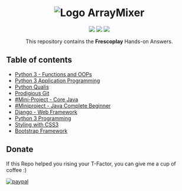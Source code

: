 <h1 align="center">
  <br>
   <img src="https://play.fresco.me/dc9cde27411f9ab236beed5eec421523.png" alt="Logo ArrayMixer" title="Logo ArrayMixer by  cliparteles ( https://openclipart.org/user-detail/cliparteles )" />
  <br>
</h1>
<p align="center">  
<a href="https://www.codacy.com/app/josetelesmaciel/array-mixer?utm_source=github.com&utm_medium=referral&utm_content=teles/array-mixer&utm_campaign=badger"><img src="https://api.codacy.com/project/badge/Grade/2cbd62dd3c284ce79f6e2c35817bec12"></a>
<a href="https://travis-ci.org/teles/array-mixer"><img src="https://travis-ci.org/teles/array-mixer.svg?branch=master"></a>
<a href="https://hits.seeyoufarm.com"><img src="https://hits.seeyoufarm.com/api/count/incr/badge.svg?url=https%3A%2F%2Fgithub.com%2FAkhilmsAchu%2FFresco-Play-Courses-Answers&count_bg=%2379C83D&title_bg=%23555555&icon=&icon_color=%23FF0000&title=Views&edge_flat=false"></a>
</p>

<p align="center">
  This repository contains the <strong>Frescoplay</strong> Hands-on Answers.
</p>

## Table of contents

  * [Python 3 - Functions and OOPs](#Functions-and-OOPs)
  * [Python 3 Application Programming](#Application-Programming)
  * [Python Qualis](#Python-Qualis)
  * [Prodigious Git](#Prodigious-Git)
  * [#Mini-Project - Core Java](#Functions-and-OOPs)
  * [#Miniproject - Java Complete Beginner](#Application-Programming)
  * [Django - Web Framework](#Python-Qualis)
  * [Python 3 Programming](#Prodigious-Git)
  * [Styling with CSS3](#Prodigious-Git)
  * [Bootstrap Framework](#Prodigious-Git)

## Donate

If this Repo helped you rising your T-Factor, you can give me a cup of coffee :) 

[![paypal](https://www.paypalobjects.com/en_US/i/btn/btn_donateCC_LG.gif)](http://paypal.me/akhilsree001)
